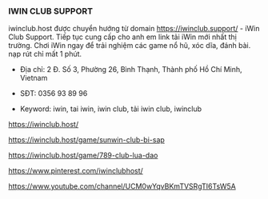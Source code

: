 ### IWIN CLUB SUPPORT

iwinclub.host được chuyển hướng từ domain https://iwinclub.support/ - iWin Club Support. Tiếp tục cung cấp cho anh em link tải iWin mới nhất thị trường. Chơi iWin ngay để trải nghiệm các game nổ hũ, xóc dĩa, đánh bài. nạp rút chỉ mất 1 phút.

- Địa chỉ: 2 Đ. Số 3, Phường 26, Bình Thạnh, Thành phố Hồ Chí Minh, Vietnam

- SĐT: 0356 93 89 96

- Keyword: iwin, tai iwin, iwin club, tải iwin club, iwinclub

https://iwinclub.host/

https://iwinclub.host/game/sunwin-club-bi-sap

https://iwinclub.host/game/789-club-lua-dao

https://www.pinterest.com/iwinclubhost/

https://www.youtube.com/channel/UCM0wYqvBKmTVSRgTI6TsW5A
